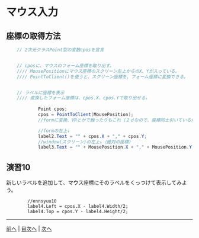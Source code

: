 # マウス入力

## 座標の取得方法
```cs
    // 2次元クラスPoint型の変数cposを宣言


    // cposに、マウスのフォーム座標を取り出す。
    //// MousePositionにマウス座標のスクリーン左上からのX、Yが入っている。
    //// PointToClient()を使うと、スクリーン座標を、フォーム座標に変換できる。


    // ラベルに座標を表示
    //// 変換したフォーム座標は、cpos.X、cpos.Yで取り出せる。
    
            Point cpos;
            cpos = PointToClient(MousePosition);
            //formに変換、VRとかで触ったりもこれ（２ｄなので、座標同士引いているだけ）

            //formの左上↓
            label2.Text = "" + cpos.X + "," + cpos.Y;
            //window(スクリーン)の左上↓（絶対の座標）
            label3.Text = "" + MousePosition.X + "," + MousePosition.Y;
```

## 演習10
新しいラベルを追加して、マウス座標にそのラベルをくっつけて表示してみよう。

            //ennsyuu10
            label4.Left = cpos.X - label4.Width/2;
            label4.Top = cpos.Y - label4.Height/2;
---

[前へ](09.md) | [目次へ](README.md#%E7%9B%AE%E6%AC%A1) | [次へ](11.md)
